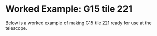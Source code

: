 # Worked Example: G15 tile 221

Below is a worked example of making G15 tile 221 ready for use at the telescope.

